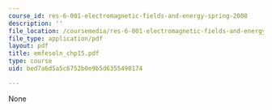 ```yaml
---
course_id: res-6-001-electromagnetic-fields-and-energy-spring-2008
description: ''
file_location: /coursemedia/res-6-001-electromagnetic-fields-and-energy-spring-2008/bed7a6d5a5c6752b0e9b5d6355490174_emfesoln_chp15.pdf
file_type: application/pdf
layout: pdf
title: emfesoln_chp15.pdf
type: course
uid: bed7a6d5a5c6752b0e9b5d6355490174

---
```

None